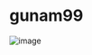 # gunam99

![image](https://user-images.githubusercontent.com/45907317/167010580-35259e38-838d-45eb-ba7e-24c9b63286f0.png)
